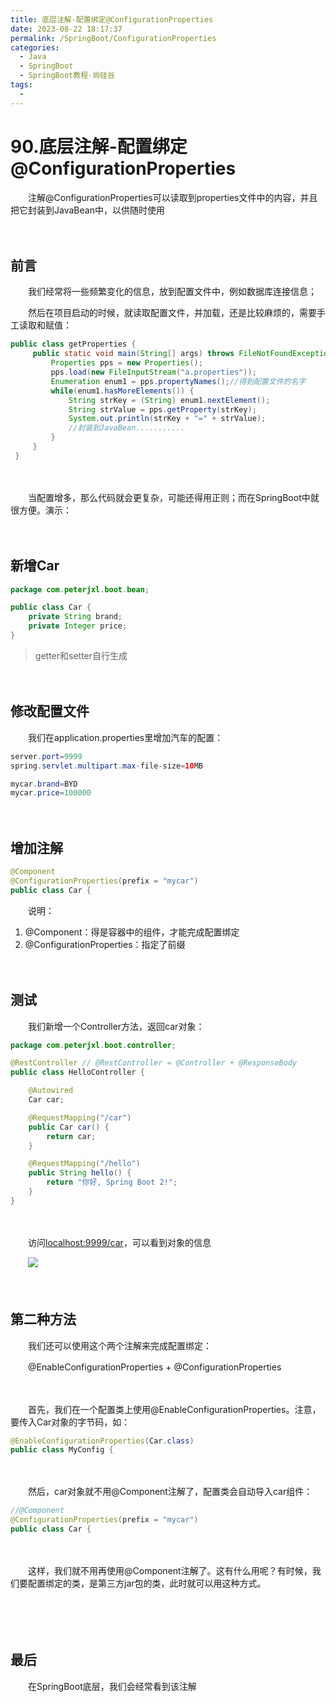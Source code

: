 ```yaml
---
title: 底层注解-配置绑定@ConfigurationProperties
date: 2023-08-22 18:17:37
permalink: /SpringBoot/ConfigurationProperties
categories:
  - Java
  - SpringBoot
  - SpringBoot教程-尚硅谷
tags:
  - 
---
```

# 90.底层注解-配置绑定@ConfigurationProperties

　　注解@ConfigurationProperties可以读取到properties文件中的内容，并且把它封装到JavaBean中，以供随时使用
<!-- more -->
　　‍

## 前言

　　我们经常将一些频繁变化的信息，放到配置文件中，例如数据库连接信息；

　　然后在项目启动的时候，就读取配置文件，并加载，还是比较麻烦的，需要手工读取和赋值：

```java
public class getProperties {
     public static void main(String[] args) throws FileNotFoundException, IOException {
         Properties pps = new Properties();
         pps.load(new FileInputStream("a.properties"));
         Enumeration enum1 = pps.propertyNames();//得到配置文件的名字
         while(enum1.hasMoreElements()) {
             String strKey = (String) enum1.nextElement();
             String strValue = pps.getProperty(strKey);
             System.out.println(strKey + "=" + strValue);
             //封装到JavaBean...........
         }
     }
 }
```

　　‍

　　当配置增多，那么代码就会更复杂，可能还得用正则；而在SpringBoot中就很方便。演示：

　　‍

## 新增Car

```java
package com.peterjxl.boot.bean;

public class Car {
    private String brand;
    private Integer price;
}
```

> getter和setter自行生成

　　‍

## 修改配置文件

　　我们在application.properties里增加汽车的配置：

```java
server.port=9999
spring.servlet.multipart.max-file-size=10MB

mycar.brand=BYD
mycar.price=100000
```

　　‍

## 增加注解

```java
@Component
@ConfigurationProperties(prefix = "mycar")
public class Car {
```

　　说明：

1. @Component：得是容器中的组件，才能完成配置绑定
2. @ConfigurationProperties：指定了前缀

　　‍

## 测试

　　我们新增一个Controller方法，返回car对象：

```java
package com.peterjxl.boot.controller;

@RestController // @RestController = @Controller + @ResponseBody
public class HelloController {

    @Autowired
    Car car;

    @RequestMapping("/car")
    public Car car() {
        return car;
    }

    @RequestMapping("/hello")
    public String hello() {
        return "你好, Spring Boot 2!";
    }
}
```

　　‍

　　访问[localhost:9999/car](http://localhost:9999/car)，可以看到对象的信息

　　![](https://image.peterjxl.com/blog/image-20230703213944-okpw5z0.png)

　　‍

## 第二种方法

　　我们还可以使用这个两个注解来完成配置绑定：

　　@EnableConfigurationProperties + @ConfigurationProperties

　　‍

　　首先，我们在一个配置类上使用@EnableConfigurationProperties。注意，要传入Car对象的字节码，如：

```java
@EnableConfigurationProperties(Car.class)
public class MyConfig {
```

　　‍

　　然后，car对象就不用@Component注解了，配置类会自动导入car组件：

```java
//@Component
@ConfigurationProperties(prefix = "mycar")
public class Car {
```

　　‍

　　这样，我们就不用再使用@Component注解了。这有什么用呢？有时候，我们要配置绑定的类，是第三方jar包的类，此时就可以用这种方式。

　　‍

　　‍

## 最后

　　在SpringBoot底层，我们会经常看到该注解

　　‍
